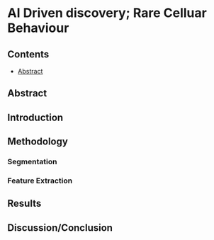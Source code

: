 # AI Driven discovery; Rare Celluar Behaviour

## Contents
- [Abstract](https://github.com/2MY-R/Ameoba-Feature-Extraction/blob/main/README.md#abstract)
## Abstract
## Introduction
## Methodology
### Segmentation
### Feature Extraction
## Results
## Discussion/Conclusion
